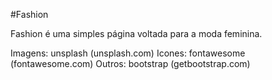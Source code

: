 #Fashion

Fashion é uma simples página voltada para a moda feminina. 

   Imagens: unsplash (unsplash.com)
   Icones: fontawesome (fontawesome.com)
   Outros: bootstrap (getbootstrap.com)
